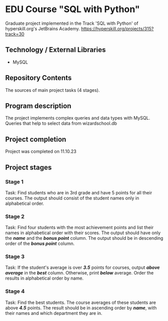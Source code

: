 # EDU Course "SQL with Python"

Graduate project implemented in the Track 'SQL with Python' of hyperskill.org's JetBrains Academy.
https://hyperskill.org/projects/315?track=30

## Technology / External Libraries

- MySQL

## Repository Contents

The sources of main project tasks (4 stages).


## Program description

The project implements complex queries and data types with MySQL. Queries that help to select data from wizardschool.db

## Project completion

Project was completed on 11.10.23 

## Project stages

### Stage 1

Task: Find students who are in 3rd grade and have 5 points for all their courses. The output should consist of the student names only in alphabetical order.

### Stage 2 

Task: Find four students with the most achievement points and list their names in alphabetical order with their scores.
The output should have only the **_name_** and the **_bonus point_** column. The output should be in descending order of the **_bonus point_** column.

### Stage 3 

Task: If the student's average is over **_3.5_** points for courses, output **_above average_** in the **_best_** column. 
Otherwise, print **_below_** average. Order the results in alphabetical order by name.

### Stage 4 

Task: Find the best students. The course averages of these students are above **_4.5_** points. 
The result should be in ascending order by **_name_**, with their names and which department they are in.
